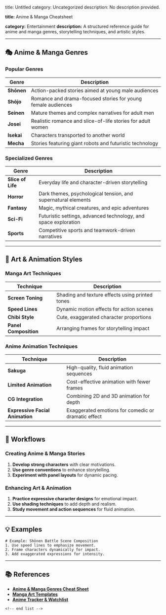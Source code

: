 title: Untitled
category: Uncategorized
description: No description provided.

**title:** Anime & Manga Cheatsheet

**category:** Entertainment
**description:** A structured reference guide for anime and manga genres, storytelling techniques, and artistic styles.

---

## 🎭 **Anime & Manga Genres**

### **Popular Genres**

| Genre             | Description                                                  |
| ----------------- | ------------------------------------------------------------ |
| **Shōnen** | Action-packed stories aimed at young male audiences          |
| **Shōjo**  | Romance and drama-focused stories for young female audiences |
| **Seinen**  | Mature themes and complex narratives for adult men           |
| **Josei**   | Realistic romance and slice-of-life stories for adult women  |
| **Isekai**  | Characters transported to another world                      |
| **Mecha**   | Stories featuring giant robots and futuristic technology     |

### **Specialized Genres**

| Genre                   | Description                                                     |
| ----------------------- | --------------------------------------------------------------- |
| **Slice of Life** | Everyday life and character-driven storytelling                 |
| **Horror**        | Dark themes, psychological tension, and supernatural elements   |
| **Fantasy**       | Magic, mythical creatures, and epic adventures                  |
| **Sci-Fi**        | Futuristic settings, advanced technology, and space exploration |
| **Sports**        | Competitive sports and teamwork-driven narratives               |

---

## 🎨 **Art & Animation Styles**

### **Manga Art Techniques**

| Technique                   | Description                                     |
| --------------------------- | ----------------------------------------------- |
| **Screen Toning**     | Shading and texture effects using printed tones |
| **Speed Lines**       | Dynamic motion effects for action scenes        |
| **Chibi Style**       | Cute, exaggerated character proportions         |
| **Panel Composition** | Arranging frames for storytelling impact        |

### **Anime Animation Techniques**

| Technique                             | Description                                         |
| ------------------------------------- | --------------------------------------------------- |
| **Sakuga**                      | High-quality, fluid animation sequences             |
| **Limited Animation**           | Cost-effective animation with fewer frames          |
| **CG Integration**              | Combining 2D and 3D animation for depth             |
| **Expressive Facial Animation** | Exaggerated emotions for comedic or dramatic effect |

---

## 🔄 **Workflows**

### **Creating Anime & Manga Stories**

1. **Develop strong characters** with clear motivations.
2. **Use genre conventions** to enhance storytelling.
3. **Experiment with panel layouts** for dynamic pacing.

### **Enhancing Art & Animation**

1. **Practice expressive character designs** for emotional impact.
2. **Use shading techniques** to add depth and realism.
3. **Study movement and action sequences** for fluid animation.

---

## 💡 **Examples**

```plaintext
# Example: Shōnen Battle Scene Composition
1. Use speed lines to emphasize movement.  
2. Frame characters dynamically for impact.  
3. Add exaggerated expressions for intensity.  
```

---

## 📚 **References**

- **[Anime &amp; Manga Genres Cheat Sheet](https://www.scribd.com/document/587656319/anime-manga-genres-cheat-sheet-by-whatnerd)**
- **[Manga Art Templates](https://www.artofit.org/image-gallery/29977153758004191/manga-template-2-by-akimi-kono-on-deviantart/)**
- **[Anime Tracker &amp; Watchlist](https://www.notion.com/templates/anime-manga-tracker-watchlist)**

```
<!-- end list -->
```